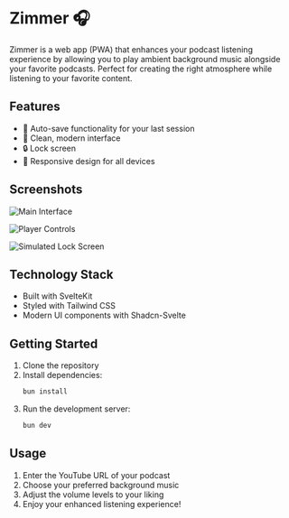 # Zimmer 🎧

Zimmer is a web app (PWA) that enhances your podcast listening experience by allowing you to play ambient background music alongside your favorite podcasts. Perfect for creating the right atmosphere while listening to your favorite content.

## Features

- 💾 Auto-save functionality for your last session
- 🎨 Clean, modern interface
- 🔒 Lock screen
- 📱 Responsive design for all devices

## Screenshots

![Main Interface](screenshots/screenshot-1.jpg)

![Player Controls](screenshots/screenshot-2.jpg)

![Simulated Lock Screen](screenshots/screenshot-3.jpg)

## Technology Stack

- Built with SvelteKit
- Styled with Tailwind CSS
- Modern UI components with Shadcn-Svelte

## Getting Started

1. Clone the repository
2. Install dependencies:
   ```bash
   bun install
   ```
3. Run the development server:
   ```bash
   bun dev
   ```

## Usage

1. Enter the YouTube URL of your podcast
2. Choose your preferred background music
3. Adjust the volume levels to your liking
4. Enjoy your enhanced listening experience!
